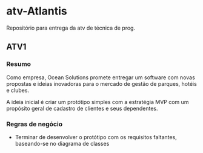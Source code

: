 # atv-Atlantis
Repositório para entrega da atv de técnica de prog.

## ATV1

### Resumo
Como empresa, Ocean Solutions promete entregar um software com novas propostas e ideias inovadoras para o mercado de gestão de parques, hotéis e clubes.

A ideia inicial é criar um protótipo simples com a estratégia MVP com um propósito geral de cadastro de clientes e seus dependentes.

### Regras de negócio
* Terminar de desenvolver o protótipo com os requisitos faltantes, baseando-se no diagrama de classes
